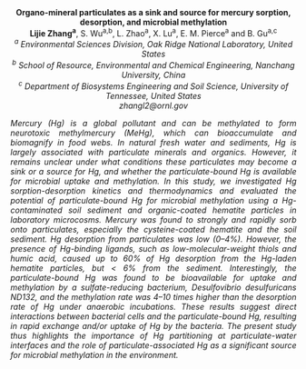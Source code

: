 <center><strong>Organo-mineral particulates as a sink and source for mercury sorption,
desorption, and microbial methylation</strong>

<center><strong>Lijie Zhang<sup>a</sup></strong>, S. Wu<sup>a,b</sup>, L. Zhao<sup>a</sup>, X. Lu<sup>a</sup>, E. M. Pierce<sup>a</sup>
and B. Gu<sup>a,c</sup>

<center><i><sup>a</sup> Environmental Sciences Division, Oak Ridge National Laboratory,
United States<i>

<center><i><sup>b</sup> School of Resource, Environmental and Chemical Engineering,
Nanchang University, China<i>

<center><i><sup>c</sup> Department of Biosystems Engineering and Soil Science, University
of Tennessee, United States<i>

<center><i>zhangl2@ornl.gov<i>

<p style="text-align:justify">Mercury (Hg) is a global pollutant and can be methylated to form
neurotoxic methylmercury (MeHg), which can bioaccumulate and biomagnify
in food webs. In natural fresh water and sediments, Hg is largely
associated with particulate minerals and organics. However, it remains
unclear under what conditions these particulates may become a sink or a
source for Hg, and whether the particulate-bound Hg is available for
microbial uptake and methylation. In this study, we investigated Hg
sorption-desorption kinetics and thermodynamics and evaluated the
potential of particulate-bound Hg for microbial methylation using a
Hg-contaminated soil sediment and organic-coated hematite particles in
laboratory microcosms. Mercury was found to strongly and rapidly sorb
onto particulates, especially the cysteine-coated hematite and the soil
sediment. Hg desorption from particulates was low (0–4%). However, the
presence of Hg-binding ligands, such as low-molecular-weight thiols and
humic acid, caused up to 60% of Hg desorption from the Hg-laden hematite
particles, but &lt; 6% from the sediment. Interestingly, the
particulate-bound Hg was found to be bioavailable for uptake and
methylation by a sulfate-reducing bacterium, <i>Desulfovibrio
desulfuricans</i> ND132, and the methylation rate was 4–10 times higher
than the desorption rate of Hg under anaerobic incubations. These
results suggest direct interactions between bacterial cells and the
particulate-bound Hg, resulting in rapid exchange and/or uptake of Hg by
the bacteria. The present study thus highlights the importance of Hg
partitioning at particulate-water interfaces and the role of
particulate-associated Hg as a significant source for microbial
methylation in the environment.
